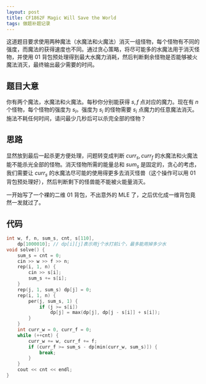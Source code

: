 ```yaml
---
layout: post
title: CF1862F Magic Will Save the World
tags: 做题补题记录
---  
```


这道题目要求使用两种魔法（水魔法和火魔法）消灭一组怪物，每个怪物有不同的强度，而魔法的获得速度也不同。通过贪心策略，将尽可能多的水魔法用于消灭怪物，并使用 01 背包预处理得到最大水魔力消耗，然后判断剩余怪物是否能够被火魔法消灭，最终输出最少需要的时间。

## 题目大意

你有两个魔法，水魔法和火魔法。每秒你分别能获得 $s,f$ 点对应的魔力。现在有 $n$ 个怪物，每个怪物的强度为 $s_i$。强度为 $s_i$ 的怪物需要 $s_i$ 点魔力的任意魔法消灭。施法不耗任何时间，请问最少几秒后可以杀完全部的怪物？

## 思路

显然放到最后一起杀更方便处理，问题转变成判断 $curr_s,curr_f$ 的水魔法和火魔法能不能杀光全部的怪物。消灭怪物所需的能量总和 $sum_s$ 是固定的，贪心的考虑，我们需要让 $curr_s$ 的水魔法尽可能的使用得更多去消灭怪兽（这个操作可以用 01 背包预处理好），然后判断剩下的怪兽能不能被火能量消灭。

一开始写了一个裸的二维 01 背包，不出意外的 MLE 了，之后优化成一维背包竟然一发就过了。

## 代码

```cpp
int w, f, n, sum_s, cnt, s[110],
    dp[1000010]; // dp[i][j]表示用j个水打前i个，最多能用掉多少水
void solve() {
    sum_s = cnt = 0;
    cin >> w >> f >> n;
    rep(i, 1, n) {
        cin >> s[i];
        sum_s += s[i];
    }
    rep(j, 1, sum_s) dp[j] = 0;
    rep(i, 1, n) {
        per(j, sum_s, 1) {
            if (j >= s[i])
                dp[j] = max(dp[j], dp[j - s[i]] + s[i]);
        }
    }
    int curr_w = 0, curr_f = 0;
    while (++cnt) {
        curr_w += w, curr_f += f;
        if (curr_f >= sum_s - dp[min(curr_w, sum_s)]) {
            break;
        }
    }
    cout << cnt << endl;
}
```
